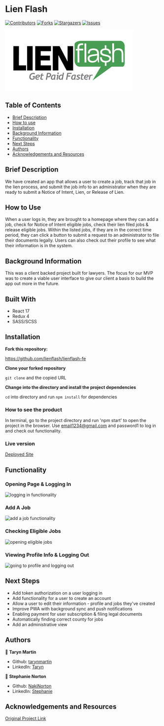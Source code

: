 # Lien Flash

[![Contributors][contributors-shield]][contributors-url]
[![Forks][forks-shield]][forks-url]
[![Stargazers][stars-shield]][stars-url]
[![Issues][issues-shield]][issues-url]


![logo](./src/assets/lienflash-logo.png)

## Table of Contents

- [Brief Description](#brief-description)
- [How to use](#how-to-use)
- [Installation](#installation)
- [Background Information](#background-information)
- [Functionality](#functionality)
- [Next Steps](#next-steps)
- [Authors](#authors)
- [Acknowledgements and Resources](#acknowledgements-and-resources)

<!-- Brief Description -->

## Brief Description
We have created an app that allows a user to create a job, track that job in the lien process, and submit the job info to an administrator when they are ready to submit a Notice of Intent, Lien, or Release of Lien.

## How to Use
When a user logs in, they are brought to a homepage where they can add a job, check for Notice of Intent eligible jobs, check their lien filed jobs & release eligible jobs. Within the listed jobs, if they are in the correct time period, they can click a button to submit a request to an administrator to file their documents legally. Users can also check out their profile to see what their information is in the system.

## Background Information
This was a client backed project built for lawyers. The focus for our MVP was to create a viable user interface to give our client a basis to build the app out more in the future.

## Built With

- React 17
- Redux 4
- SASS/SCSS

## Installation

**Fork this repository:**

https://github.com/lienflash/lienflash-fe

**Clone your forked repository**

`git clone` and the copied URL

**Change into the directory and install the project dependencies**

`cd` into directory and run `npm install` for dependencies

### How to see the product

In terminal, go to the project directory and run 'npm start' to open the project in the browser. Use email1234@gmail.com and password1 to log in and check out functionality.

### Live version

[Deployed Site](https://lienflash.herokuapp.com/)

## Functionality

### Opening Page & Logging In
![logging in functionality]()

### Add A Job
![add a job functionality]()

### Checking Eligible Jobs
![opening eligible jobs]()

### Viewing Profile Info & Logging Out
![going to profile and logging out]()

## Next Steps
- Add token authorization on a user logging in
- Add functionality for a user to create an account
- Allow a user to edit their information - profile and jobs they've created
- Improve PWA with background sync and push notifications
- Enabling payment for user subscription & filing legal documents
- Automatically finding correct county for jobs
- Add an administrative view

## Authors

👤 **Taryn Martin**
- Github: [tarynmartin](https://github.com/tarynmartin)
- LinkedIn: [Taryn](https://www.linkedin.com/in/tarynmartin919/)

👤 **Stephanie Norton**
- Github: [NakiNorton](https://github.com/NakiNorton)
- LinkedIn: [Stephanie](https://www.linkedin.com/in/stephanie-norton-12888453/)

## Acknowledgements and Resources

[Original Project Link](https://mod4.turing.io/projects/capstone.html)

<!-- MARKDOWN LINKS & IMAGES -->

[contributors-shield]: https://img.shields.io/github/contributors/lienflash/lienflash-fe.svg?style=flat-square
[contributors-url]: https://github.com/lienflash/lienflash-fe/graphs/contributors
[forks-shield]: https://img.shields.io/github/forks/lienflash/lienflash-fe.svg?style=flat-square
[forks-url]: https://github.com/lienflash/lienflash-fe/network/members
[stars-shield]: https://img.shields.io/github/stars/lienflash/lienflash-fe.svg?style=flat-square
[stars-url]: https://github.com/lienflash/lienflash-fe/stargazers
[issues-shield]: https://img.shields.io/github/issues/lienflash/lienflash-fet.svg?style=flat-square
[issues-url]: https://github.com/lienflash/lienflash-fe/issues
